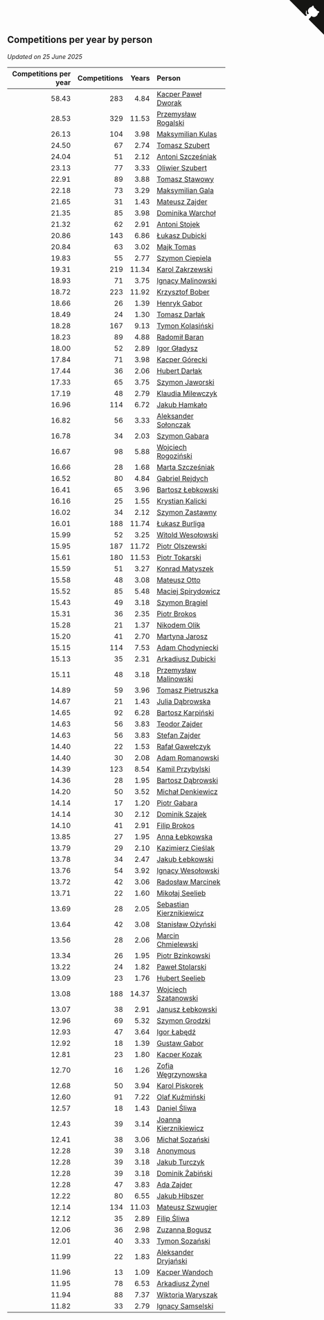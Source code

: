 ## Competitions per year by person

*Updated on 25 June 2025*

| Competitions per year | Competitions | Years | Person |
| ---: | ---: | ---: | :--- |
| 58.43 | 283 | 4.84 | [Kacper Paweł Dworak](https://www.worldcubeassociation.org/persons/2020DWOR01) |
| 28.53 | 329 | 11.53 | [Przemysław Rogalski](https://www.worldcubeassociation.org/persons/2013ROGA02) |
| 26.13 | 104 | 3.98 | [Maksymilian Kulas](https://www.worldcubeassociation.org/persons/2021KULA02) |
| 24.50 | 67 | 2.74 | [Tomasz Szubert](https://www.worldcubeassociation.org/persons/2022SZUB02) |
| 24.04 | 51 | 2.12 | [Antoni Szcześniak](https://www.worldcubeassociation.org/persons/2023SZCZ04) |
| 23.13 | 77 | 3.33 | [Oliwier Szubert](https://www.worldcubeassociation.org/persons/2022SZUB01) |
| 22.91 | 89 | 3.88 | [Tomasz Stawowy](https://www.worldcubeassociation.org/persons/2021STAW01) |
| 22.18 | 73 | 3.29 | [Maksymilian Gala](https://www.worldcubeassociation.org/persons/2022GALA01) |
| 21.65 | 31 | 1.43 | [Mateusz Zajder](https://www.worldcubeassociation.org/persons/2024ZAJD01) |
| 21.35 | 85 | 3.98 | [Dominika Warchoł](https://www.worldcubeassociation.org/persons/2021WARC01) |
| 21.32 | 62 | 2.91 | [Antoni Stojek](https://www.worldcubeassociation.org/persons/2022STOJ03) |
| 20.86 | 143 | 6.86 | [Łukasz Dubicki](https://www.worldcubeassociation.org/persons/2018DUBI01) |
| 20.84 | 63 | 3.02 | [Majk Tomas](https://www.worldcubeassociation.org/persons/2022TOMA05) |
| 19.83 | 55 | 2.77 | [Szymon Ciepiela](https://www.worldcubeassociation.org/persons/2022CIEP01) |
| 19.31 | 219 | 11.34 | [Karol Zakrzewski](https://www.worldcubeassociation.org/persons/2014ZAKR01) |
| 18.93 | 71 | 3.75 | [Ignacy Malinowski](https://www.worldcubeassociation.org/persons/2021MALI02) |
| 18.72 | 223 | 11.92 | [Krzysztof Bober](https://www.worldcubeassociation.org/persons/2013BOBE01) |
| 18.66 | 26 | 1.39 | [Henryk Gabor](https://www.worldcubeassociation.org/persons/2024GABO02) |
| 18.49 | 24 | 1.30 | [Tomasz Darłak](https://www.worldcubeassociation.org/persons/2024DARL01) |
| 18.28 | 167 | 9.13 | [Tymon Kolasiński](https://www.worldcubeassociation.org/persons/2016KOLA02) |
| 18.23 | 89 | 4.88 | [Radomił Baran](https://www.worldcubeassociation.org/persons/2020BARA02) |
| 18.00 | 52 | 2.89 | [Igor Gładysz](https://www.worldcubeassociation.org/persons/2022GLAD01) |
| 17.84 | 71 | 3.98 | [Kacper Górecki](https://www.worldcubeassociation.org/persons/2021GORE01) |
| 17.44 | 36 | 2.06 | [Hubert Darłak](https://www.worldcubeassociation.org/persons/2023DARL03) |
| 17.33 | 65 | 3.75 | [Szymon Jaworski](https://www.worldcubeassociation.org/persons/2021JAWO01) |
| 17.19 | 48 | 2.79 | [Klaudia Milewczyk](https://www.worldcubeassociation.org/persons/2022MILE05) |
| 16.96 | 114 | 6.72 | [Jakub Hamkało](https://www.worldcubeassociation.org/persons/2018HAMK01) |
| 16.82 | 56 | 3.33 | [Aleksander Sołonczak](https://www.worldcubeassociation.org/persons/2022SOLO01) |
| 16.78 | 34 | 2.03 | [Szymon Gabara](https://www.worldcubeassociation.org/persons/2023GABA01) |
| 16.67 | 98 | 5.88 | [Wojciech Rogoziński](https://www.worldcubeassociation.org/persons/2019ROGO04) |
| 16.66 | 28 | 1.68 | [Marta Szcześniak](https://www.worldcubeassociation.org/persons/2023SZCZ07) |
| 16.52 | 80 | 4.84 | [Gabriel Rejdych](https://www.worldcubeassociation.org/persons/2020REJD01) |
| 16.41 | 65 | 3.96 | [Bartosz Łebkowski](https://www.worldcubeassociation.org/persons/2021LEBK01) |
| 16.16 | 25 | 1.55 | [Krystian Kalicki](https://www.worldcubeassociation.org/persons/2023KALI10) |
| 16.02 | 34 | 2.12 | [Szymon Zastawny](https://www.worldcubeassociation.org/persons/2023ZAST01) |
| 16.01 | 188 | 11.74 | [Łukasz Burliga](https://www.worldcubeassociation.org/persons/2013BURL01) |
| 15.99 | 52 | 3.25 | [Witold Wesołowski](https://www.worldcubeassociation.org/persons/2022WESO01) |
| 15.95 | 187 | 11.72 | [Piotr Olszewski](https://www.worldcubeassociation.org/persons/2013OLSZ02) |
| 15.61 | 180 | 11.53 | [Piotr Tokarski](https://www.worldcubeassociation.org/persons/2013TOKA01) |
| 15.59 | 51 | 3.27 | [Konrad Matyszek](https://www.worldcubeassociation.org/persons/2022MATY02) |
| 15.58 | 48 | 3.08 | [Mateusz Otto](https://www.worldcubeassociation.org/persons/2022OTTO01) |
| 15.52 | 85 | 5.48 | [Maciej Spirydowicz](https://www.worldcubeassociation.org/persons/2020SPIR01) |
| 15.43 | 49 | 3.18 | [Szymon Brągiel](https://www.worldcubeassociation.org/persons/2022BRAG03) |
| 15.31 | 36 | 2.35 | [Piotr Brokos](https://www.worldcubeassociation.org/persons/2023BROK01) |
| 15.28 | 21 | 1.37 | [Nikodem Olik](https://www.worldcubeassociation.org/persons/2024OLIK01) |
| 15.20 | 41 | 2.70 | [Martyna Jarosz](https://www.worldcubeassociation.org/persons/2022JARO01) |
| 15.15 | 114 | 7.53 | [Adam Chodyniecki](https://www.worldcubeassociation.org/persons/2017CHOD02) |
| 15.13 | 35 | 2.31 | [Arkadiusz Dubicki](https://www.worldcubeassociation.org/persons/2023DUBI01) |
| 15.11 | 48 | 3.18 | [Przemysław Malinowski](https://www.worldcubeassociation.org/persons/2022MALI01) |
| 14.89 | 59 | 3.96 | [Tomasz Pietruszka](https://www.worldcubeassociation.org/persons/2021PIET01) |
| 14.67 | 21 | 1.43 | [Julia Dąbrowska](https://www.worldcubeassociation.org/persons/2024DABR01) |
| 14.65 | 92 | 6.28 | [Bartosz Karpiński](https://www.worldcubeassociation.org/persons/2019KARP03) |
| 14.63 | 56 | 3.83 | [Teodor Zajder](https://www.worldcubeassociation.org/persons/2021ZAJD03) |
| 14.63 | 56 | 3.83 | [Stefan Zajder](https://www.worldcubeassociation.org/persons/2021ZAJD02) |
| 14.40 | 22 | 1.53 | [Rafał Gawełczyk](https://www.worldcubeassociation.org/persons/2023GAWE01) |
| 14.40 | 30 | 2.08 | [Adam Romanowski](https://www.worldcubeassociation.org/persons/2023ROMA10) |
| 14.39 | 123 | 8.54 | [Kamil Przybylski](https://www.worldcubeassociation.org/persons/2016PRZY01) |
| 14.36 | 28 | 1.95 | [Bartosz Dąbrowski](https://www.worldcubeassociation.org/persons/2023DABR07) |
| 14.20 | 50 | 3.52 | [Michał Denkiewicz](https://www.worldcubeassociation.org/persons/2021DENK01) |
| 14.14 | 17 | 1.20 | [Piotr Gabara](https://www.worldcubeassociation.org/persons/2024GABA02) |
| 14.14 | 30 | 2.12 | [Dominik Szajek](https://www.worldcubeassociation.org/persons/2023SZAJ01) |
| 14.10 | 41 | 2.91 | [Filip Brokos](https://www.worldcubeassociation.org/persons/2022BROK03) |
| 13.85 | 27 | 1.95 | [Anna Łebkowska](https://www.worldcubeassociation.org/persons/2023LEBK04) |
| 13.79 | 29 | 2.10 | [Kazimierz Cieślak](https://www.worldcubeassociation.org/persons/2023CIES01) |
| 13.78 | 34 | 2.47 | [Jakub Łebkowski](https://www.worldcubeassociation.org/persons/2023LEBK01) |
| 13.76 | 54 | 3.92 | [Ignacy Wesołowski](https://www.worldcubeassociation.org/persons/2021WESO01) |
| 13.72 | 42 | 3.06 | [Radosław Marcinek](https://www.worldcubeassociation.org/persons/2022MARC05) |
| 13.71 | 22 | 1.60 | [Mikołaj Seelieb](https://www.worldcubeassociation.org/persons/2023SEEL04) |
| 13.69 | 28 | 2.05 | [Sebastian Kierznikiewicz](https://www.worldcubeassociation.org/persons/2023KIER02) |
| 13.64 | 42 | 3.08 | [Stanisław Ożyński](https://www.worldcubeassociation.org/persons/2022OZYN01) |
| 13.56 | 28 | 2.06 | [Marcin Chmielewski](https://www.worldcubeassociation.org/persons/2023CHMI01) |
| 13.34 | 26 | 1.95 | [Piotr Bzinkowski](https://www.worldcubeassociation.org/persons/2023BZIN01) |
| 13.22 | 24 | 1.82 | [Paweł Stolarski](https://www.worldcubeassociation.org/persons/2023STOL04) |
| 13.09 | 23 | 1.76 | [Hubert Seelieb](https://www.worldcubeassociation.org/persons/2023SEEL02) |
| 13.08 | 188 | 14.37 | [Wojciech Szatanowski](https://www.worldcubeassociation.org/persons/2011SZAT01) |
| 13.07 | 38 | 2.91 | [Janusz Łebkowski](https://www.worldcubeassociation.org/persons/2022LEBK01) |
| 12.96 | 69 | 5.32 | [Szymon Grodzki](https://www.worldcubeassociation.org/persons/2020GROD01) |
| 12.93 | 47 | 3.64 | [Igor Łabędź](https://www.worldcubeassociation.org/persons/2021LABE01) |
| 12.92 | 18 | 1.39 | [Gustaw Gabor](https://www.worldcubeassociation.org/persons/2024GABO01) |
| 12.81 | 23 | 1.80 | [Kacper Kozak](https://www.worldcubeassociation.org/persons/2023KOZA05) |
| 12.70 | 16 | 1.26 | [Zofia Węgrzynowska](https://www.worldcubeassociation.org/persons/2024WEGR01) |
| 12.68 | 50 | 3.94 | [Karol Piskorek](https://www.worldcubeassociation.org/persons/2021PISK01) |
| 12.60 | 91 | 7.22 | [Olaf Kuźmiński](https://www.worldcubeassociation.org/persons/2018KUZM02) |
| 12.57 | 18 | 1.43 | [Daniel Śliwa](https://www.worldcubeassociation.org/persons/2024SLIW01) |
| 12.43 | 39 | 3.14 | [Joanna Kierznikiewicz](https://www.worldcubeassociation.org/persons/2022KIER01) |
| 12.41 | 38 | 3.06 | [Michał Sozański](https://www.worldcubeassociation.org/persons/2022SOZA02) |
| 12.28 | 39 | 3.18 | [Anonymous](https://www.worldcubeassociation.org/persons/2022ANON03) |
| 12.28 | 39 | 3.18 | [Jakub Turczyk](https://www.worldcubeassociation.org/persons/2022TURC02) |
| 12.28 | 39 | 3.18 | [Dominik Żabiński](https://www.worldcubeassociation.org/persons/2022ZABI01) |
| 12.28 | 47 | 3.83 | [Ada Zajder](https://www.worldcubeassociation.org/persons/2021ZAJD01) |
| 12.22 | 80 | 6.55 | [Jakub Hibszer](https://www.worldcubeassociation.org/persons/2018HIBS01) |
| 12.14 | 134 | 11.03 | [Mateusz Szwugier](https://www.worldcubeassociation.org/persons/2014SZWU01) |
| 12.12 | 35 | 2.89 | [Filip Śliwa](https://www.worldcubeassociation.org/persons/2022SLIW01) |
| 12.06 | 36 | 2.98 | [Zuzanna Bogusz](https://www.worldcubeassociation.org/persons/2022BOGU01) |
| 12.01 | 40 | 3.33 | [Tymon Sozański](https://www.worldcubeassociation.org/persons/2022SOZA01) |
| 11.99 | 22 | 1.83 | [Aleksander Dryjański](https://www.worldcubeassociation.org/persons/2023DRYJ01) |
| 11.96 | 13 | 1.09 | [Kacper Wandoch](https://www.worldcubeassociation.org/persons/2024WAND01) |
| 11.95 | 78 | 6.53 | [Arkadiusz Żynel](https://www.worldcubeassociation.org/persons/2018ZYNE01) |
| 11.94 | 88 | 7.37 | [Wiktoria Waryszak](https://www.worldcubeassociation.org/persons/2018WARY01) |
| 11.82 | 33 | 2.79 | [Ignacy Samselski](https://www.worldcubeassociation.org/persons/2022SAMS03) |


<a href="https://github.com/maxidragon/wca_statistics_pl" class="github-corner" aria-label="View source on Github"><svg width="80" height="80" viewBox="0 0 250 250" style="fill:#151513; color:#fff; position: absolute; top: 0; border: 0; right: 0;" aria-hidden="true"><path d="M0,0 L115,115 L130,115 L142,142 L250,250 L250,0 Z"></path><path d="M128.3,109.0 C113.8,99.7 119.0,89.6 119.0,89.6 C122.0,82.7 120.5,78.6 120.5,78.6 C119.2,72.0 123.4,76.3 123.4,76.3 C127.3,80.9 125.5,87.3 125.5,87.3 C122.9,97.6 130.6,101.9 134.4,103.2" fill="currentColor" style="transform-origin: 130px 106px;" class="octo-arm"></path><path d="M115.0,115.0 C114.9,115.1 118.7,116.5 119.8,115.4 L133.7,101.6 C136.9,99.2 139.9,98.4 142.2,98.6 C133.8,88.0 127.5,74.4 143.8,58.0 C148.5,53.4 154.0,51.2 159.7,51.0 C160.3,49.4 163.2,43.6 171.4,40.1 C171.4,40.1 176.1,42.5 178.8,56.2 C183.1,58.6 187.2,61.8 190.9,65.4 C194.5,69.0 197.7,73.2 200.1,77.6 C213.8,80.2 216.3,84.9 216.3,84.9 C212.7,93.1 206.9,96.0 205.4,96.6 C205.1,102.4 203.0,107.8 198.3,112.5 C181.9,128.9 168.3,122.5 157.7,114.1 C157.9,116.9 156.7,120.9 152.7,124.9 L141.0,136.5 C139.8,137.7 141.6,141.9 141.8,141.8 Z" fill="currentColor" class="octo-body"></path></svg></a><style>.github-corner:hover .octo-arm{animation:octocat-wave 560ms ease-in-out}@keyframes octocat-wave{0%,100%{transform:rotate(0)}20%,60%{transform:rotate(-25deg)}40%,80%{transform:rotate(10deg)}}@media (max-width:500px){.github-corner:hover .octo-arm{animation:none}.github-corner .octo-arm{animation:octocat-wave 560ms ease-in-out}}</style>
